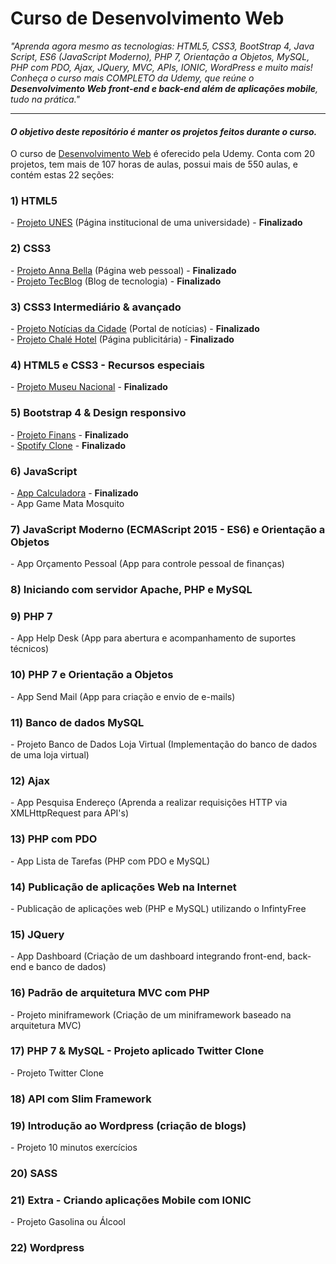 ﻿# Curso de Desenvolvimento Web
<p align="left">
<em>"Aprenda agora mesmo as tecnologias: HTML5, CSS3, BootStrap 4, Java Script, ES6 (JavaScript Moderno), PHP 7, Orientação a Objetos, MySQL, PHP com PDO, Ajax, JQuery, MVC, APIs, IONIC, WordPress e muito mais!</em><br>
<em>Conheça o curso mais COMPLETO da Udemy, que reúne o <strong>Desenvolvimento Web front-end e back-end além de aplicações mobile</strong>, tudo na prática."</em>
</p>
<hr>
<h4><em>O objetivo deste repositório é manter os projetos feitos durante o curso.</em></h4>
O curso de <a href="https://www.udemy.com/web-completo/">Desenvolvimento Web</a> é oferecido pela Udemy. Conta com 20 projetos, tem mais de 107 horas de aulas, possui mais de 550 aulas, e contém estas 22 seções:

<h3>1) HTML5</h3>
- <a href="https://ricardo-fo.github.io/projetos/UNES/">Projeto UNES</a> (Página institucional de uma universidade) - <strong>Finalizado</strong>

<h3>2) CSS3</h3>
- <a href="https://ricardo-fo.github.io/projetos/AnnaBella/">Projeto Anna Bella</a> (Página web pessoal) - <strong>Finalizado</strong><br>
- <a href="https://ricardo-fo.github.io/projetos/TecBlog/">Projeto TecBlog</a> (Blog de tecnologia) - <strong>Finalizado</strong>

<h3>3) CSS3 Intermediário & avançado</h3>
- <a href="https://ricardo-fo.github.io/projetos/Site-Noticias/">Projeto Notícias da Cidade</a> (Portal de notícias) -  <strong>Finalizado</strong><br>
- <a href="https://ricardo-fo.github.io/projetos/Chale-Hotel/">Projeto Chalé Hotel</a> (Página publicitária) - <strong>Finalizado</strong>

<h3>4) HTML5 e CSS3 - Recursos especiais</h3>
- <a href="https://ricardo-fo.github.io/projetos/Museu-Nacional/">Projeto Museu Nacional</a> - <strong>Finalizado</strong>

<h3>5) Bootstrap 4 & Design responsivo</h3>
- <a href="https://ricardo-fo.github.io/projetos/Finans/">Projeto Finans</a> - <strong>Finalizado</strong><br>
- <a href="https://ricardo-fo.github.io/projetos/Spotify/">Spotify Clone</a> - <strong>Finalizado</strong>

<h3>6) JavaScript</h3>
- <a href="https://ricardo-fo.github.io/projetos/Calculadora/">App Calculadora</a> - <strong>Finalizado</strong><br>
- App Game Mata Mosquito

<h3>7) JavaScript Moderno (ECMAScript 2015 - ES6) e Orientação a Objetos</h3>
- App Orçamento Pessoal (App para controle pessoal de finanças)

<h3>8) Iniciando com servidor Apache, PHP e MySQL</h3>

<h3>9) PHP 7</h3>
- App Help Desk (App para abertura e acompanhamento de suportes técnicos)

<h3>10) PHP 7 e Orientação a Objetos</h3>
- App Send Mail (App para criação e envio de e-mails)

<h3>11) Banco de dados MySQL</h3>
- Projeto Banco de Dados Loja Virtual (Implementação do banco de dados de uma loja virtual)

<h3>12) Ajax</h3>
- App Pesquisa Endereço (Aprenda a realizar requisições HTTP via XMLHttpRequest para API's)

<h3>13) PHP com PDO</h3>
- App Lista de Tarefas (PHP com PDO e MySQL)

<h3>14) Publicação de aplicações Web na Internet</h3>
- Publicação de aplicações web (PHP e MySQL) utilizando o InfintyFree

<h3>15) JQuery</h3>
- App Dashboard (Criação de um dashboard integrando front-end, back-end e banco de dados)

<h3>16) Padrão de arquitetura MVC com PHP</h3>
- Projeto miniframework (Criação de um miniframework baseado na arquitetura MVC)

<h3>17) PHP 7 & MySQL - Projeto aplicado Twitter Clone</h3>
- Projeto Twitter Clone

<h3>18) API com Slim Framework</h3>

<h3>19) Introdução ao Wordpress (criação de blogs)</h3>
- Projeto 10 minutos exercícios

<h3>20) SASS</h3>

<h3>21) Extra - Criando aplicações Mobile com IONIC</h3>
- Projeto Gasolina ou Álcool

<h3>22) Wordpress</h3>
